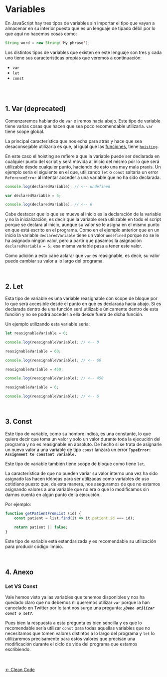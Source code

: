 # Variables

En JavaScript hay tres tipos de variables sin importar el tipo que vayan a almacenar en su interior puesto que es un lenguaje de tipado débil por lo que aquí no hacemos cosas como:

```java
String word = new String('My phrase'); 
```

Los distintos tipos de variables que existen en este lenguaje son tres y cada uno tiene sus características propias que veremos a continuación: 

  -  `var`
  -  `let`
  -  `const`

</br>
</br>

## 1. Var (deprecated)

Comenzaremos hablando de `var` e iremos hacia abajo. Este tipo de variable tiene varias cosas que hacen que sea poco recomendable utilizarla. `var` tiene scope global.

La principal característica que nos echa para atrás y hace que sea desaconsejable utilizarla es que, al igual que las [funciones](/contents/functions.md), tiene [`hoisting`](https://developer.mozilla.org/es/docs/Glossary/Hoisting).

En este caso el hoisting se refiere a que la variable puede ser declarada en cualquier punto del script y será movida al inicio del mismo por lo que será utilizable desde cualquier punto, haciendo de esto una muy mala praxis. Un ejemplo sería el siguiente en el que, utilizando `let` o `const` saltaría un error `ReferenceError` al intentar acceder a una variable que no ha sido declarada.

```js
console.log(declaredVariable); // <-- undefined

var declaredVariable = 6;

console.log(declaredVariable); // <-- 6
```

Cabe destacar que lo que se mueve al inicio es la declaración de la variable y no la inicialización, es decir que la variable será utilizable en todo el script porque se declara al inicio, aunque su valor se le asigna en el mismo punto en que está escrito en el programa.
Como en el ejemplo anterior que en un inicio la variable `declaredVariable` tiene un valor `undefined` porque no se le ha asignado ningún valor, pero a partir que pasamos la asignación `declaredVariable = 6;` esa misma variable pasa a tener este valor.

Como adición a esto cabe aclarar que `var` es reasignable, es decir, su valor puede cambiar su valor a lo largo del programa.

</br>

## 2. Let

Esta tipo de variable es una variable reasignable con scope de bloque por lo que será accesible desde el punto en que es declarada hacia abajo.
Si es declarada dentro de una función será utilizable únicamente dentro de esta función y no se podrá acceder a ella desde fuera de dicha función.

Un ejemplo utilizando esta variable sería:

```js
let reasignableVariable = 0;

console.log(reasignableVariable); // <-- 0

reasignableVariable = 60;

console.log(reasignableVariable); // <-- 60

reasignableVariable = 450;

console.log(reasignableVariable); // <-- 450

reasignableVariable = 6;

console.log(reasignableVariable); // <-- 6
```

</br>

## 3. Const

Este tipo de variable, como su nombre indica, es una constante, lo que quiere decir que toma un valor y solo un valor durante toda la ejecución del programa y no es reasignable en absoluto.
De hecho si se trata de asignarle un nuevo valor a una variable de tipo `const` lanzará un error **`TypeError: Assignment to constant variable.`**

Este tipo de variable también tiene scope de bloque como tiene `let`.

La característica de que no pueden variar su valor interno una vez ha sido asignado las hacen idóneas para ser utilizadas como variables de uso cotidiano puesto que, de esta manera, nos aseguramos de que no estamos asignando valores a una variable que no era o que lo modificamos sin darnos cuenta en algún punto de la ejecución.

Por ejemplo:

```js
function getPatientFromList (id) {
    const patient = list.find(it => it.patient.id === id);

    return patient || false;
}
```

Este tipo de variable está estandarizada y es recomendable su utilización para producir código limpio.

</br>

## 4. Anexo

### Let VS Const

Vale hemos visto ya las variables que tenemos disponibles y nos ha quedado claro que no debemos ni queremos utilizar `var` porque la han cancelado en Twitter por lo tant nos surge una pregunta: ***```¿Debo utilizar const o let?```***.

Pues bien la respuesta a esta pregunta es bien sencilla y es que lo recomendable sería utilizar `const` para todas aquellas variables que no necesitamos que tomen valores distintos a lo largo del programa y `let` lo utilizaremos precisamente para estos valores que precisan una modificación durante el ciclo de vida del programa que estamos escribiendo.

</br>
</br>

<div style="position: absolute; width: 90% ;height: 50px">
    <a href="/contents/cleancode.md" 
        style="float: left;">
        ← Clean Code
    </a>
    <a href="/contents/stringmethods.md"
        style="float: right;">
        String Functions →
    </a>
</div>